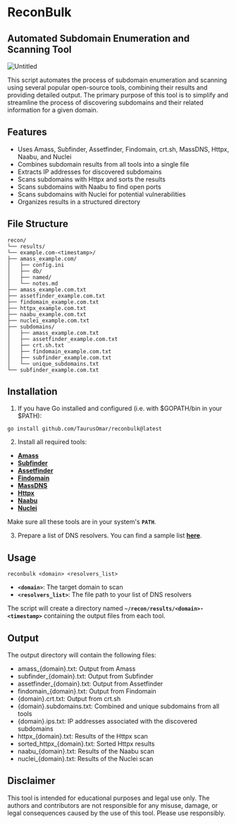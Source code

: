 # ReconBulk
## Automated Subdomain Enumeration and Scanning Tool

![Untitled](https://raw.githubusercontent.com/TaurusOmar/reconbulk/main/reconBulk.png)

This script automates the process of subdomain enumeration and scanning using several popular open-source tools, combining their results and providing detailed output. The primary purpose of this tool is to simplify and streamline the process of discovering subdomains and their related information for a given domain.

## **Features**

- Uses Amass, Subfinder, Assetfinder, Findomain, crt.sh, MassDNS, Httpx, Naabu, and Nuclei
- Combines subdomain results from all tools into a single file
- Extracts IP addresses for discovered subdomains
- Scans subdomains with Httpx and sorts the results
- Scans subdomains with Naabu to find open ports
- Scans subdomains with Nuclei for potential vulnerabilities
- Organizes results in a structured directory

## **File Structure**

```
recon/
└── results/
└── example.com-<timestamp>/
├── amass_example.com/
│   ├── config.ini
│   ├── db/
│   ├── named/
│   └── notes.md
├── amass_example.com.txt
├── assetfinder_example.com.txt
├── findomain_example.com.txt
├── httpx_example.com.txt
├── naabu_example.com.txt
├── nuclei_example.com.txt
├── subdomains/
│   ├── amass_example.com.txt
│   ├── assetfinder_example.com.txt
│   ├── crt.sh.txt
│   ├── findomain_example.com.txt
│   ├── subfinder_example.com.txt
│   └── unique_subdomains.txt
└── subfinder_example.com.txt
```

## **Installation**

1. If you have Go installed and configured (i.e. with $GOPATH/bin in your $PATH):

```
go install github.com/TaurusOmar/reconbulk@latest

```

2. Install all required tools:
- **[Amass](https://github.com/OWASP/Amass)**
- **[Subfinder](https://github.com/projectdiscovery/subfinder)**
- **[Assetfinder](https://github.com/tomnomnom/assetfinder)**
- **[Findomain](https://github.com/Findomain/Findomain)**
- **[MassDNS](https://github.com/blechschmidt/massdns)**
- **[Httpx](https://github.com/projectdiscovery/httpx)**
- **[Naabu](https://github.com/projectdiscovery/naabu)**
- **[Nuclei](https://github.com/projectdiscovery/nuclei)**

Make sure all these tools are in your system's **`PATH`**.

3. Prepare a list of DNS resolvers. You can find a sample list **[here](https://public-dns.info/nameservers.txt)**.

## **Usage**

```
reconbulk <domain> <resolvers_list>

```

- **`<domain>`**: The target domain to scan
- **`<resolvers_list>`**: The file path to your list of DNS resolvers

The script will create a directory named **`~/recon/results/<domain>-<timestamp>`** containing the output files from each tool.

## **Output**

The output directory will contain the following files:

- amass_{domain}.txt: Output from Amass
- subfinder_{domain}.txt: Output from Subfinder
- assetfinder_{domain}.txt: Output from Assetfinder
- findomain_{domain}.txt: Output from Findomain
- {domain}.crt.txt: Output from crt.sh
- {domain}.subdomains.txt: Combined and unique subdomains from all tools
- {domain}.ips.txt: IP addresses associated with the discovered subdomains
- httpx_{domain}.txt: Results of the Httpx scan
- sorted_httpx_{domain}.txt: Sorted Httpx results
- naabu_{domain}.txt: Results of the Naabu scan
- nuclei_{domain}.txt: Results of the Nuclei scan

## **Disclaimer**

This tool is intended for educational purposes and legal use only. The authors and contributors are not responsible for any misuse, damage, or legal consequences caused by the use of this tool. Please use responsibly.


